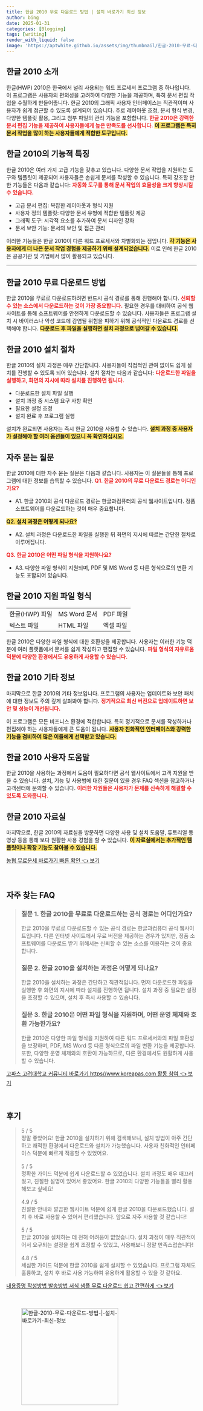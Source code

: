 ```yaml
---
title: 한글 2010 무료 다운로드 방법 | 설치 바로가기 최신 정보
author: bing
date: 2025-01-31
categories: [Blogging]
tags: [writing]
render_with_liquid: false
image: 'https://aptwhite.github.io/assets/img/thumbnail/한글-2010-무료-다운로드-방법-|-설치-바로가기-최신-정보.webp'
---
```



<h2 id='한글_2010_소개'>한글 2010 소개</h2>

<p>한글(HWP) 2010은 한국에서 널리 사용되는 워드 프로세서 프로그램 중 하나입니다. 이 프로그램은 사용자의 편의성을 고려하여 다양한 기능을 제공하며, 특히 문서 편집 작업을 수월하게 만들어줍니다. 한글 2010의 그래픽 사용자 인터페이스는 직관적이며 사용자가 쉽게 접근할 수 있도록 설계되어 있습니다. 주로 레이아웃 조정, 문서 형식 변경, 다양한 템플릿 활용, 그리고 첨부 파일의 관리 기능을 포함합니다. <b><span style="color: #ee2323;">한글 2010은 강력한 문서 편집 기능을 제공하여 사용자들에게 높은 만족도를 선사합니다.</span></b> <b><span style="background-color: #ffe066;">이 프로그램은 특히 문서 작업을 많이 하는 사용자들에게 적합한 도구입니다.</span></b></p>

<h2 id='한글_2010_기능적_특징'>한글 2010의 기능적 특징</h2>

<p>한글 2010은 여러 가지 고급 기능을 갖추고 있습니다. 다양한 문서 작업을 지원하는 도구와 템플릿이 제공되어 사용자들은 손쉽게 문서를 작성할 수 있습니다. 특히 강조할 만한 기능들은 다음과 같습니다: <b><span style="color: #ee2323;">자동화 도구를 통해 문서 작업의 효율성을 크게 향상시킬 수 있습니다.</span></b></p>

<ul>
    <li>고급 문서 편집: 복잡한 레이아웃과 형식 지원</li>
    <li>사용자 정의 템플릿: 다양한 문서 유형에 적합한 템플릿 제공</li>
    <li>그래픽 도구: 시각적 요소를 추가하여 문서 디자인 강화</li>
    <li>문서 보안 기능: 문서의 보안 및 접근 관리</li>
</ul>

<p>이러한 기능들은 한글 2010이 다른 워드 프로세서와 차별화되는 점입니다. <b><span style="background-color: #ffe066;">각 기능은 사용자에게 더 나은 문서 작업 경험을 제공하기 위해 설계되었습니다.</span></b> 이로 인해 한글 2010은 공공기관 및 기업에서 많이 활용되고 있습니다.</p>

<hr />

<h2 id='한글_2010_다운로드_방법'>한글 2010 무료 다운로드 방법</h2>

<p>한글 2010을 무료로 다운로드하려면 반드시 공식 경로를 통해 진행해야 합니다. <b><span style="color: #ee2323;">신뢰할 수 있는 소스에서 다운로드하는 것이 가장 중요합니다.</span></b> 필요한 경우를 대비하여 공식 웹사이트를 통해 소프트웨어를 안전하게 다운로드할 수 있습니다. 사용자들은 프로그램 설치 시 바이러스나 악성 코드에 감염될 위험을 피하기 위해 공식적인 다운로드 경로를 선택해야 합니다. <b><span style="background-color: #ffe066;">다운로드 후 파일을 실행하면 설치 과정으로 넘어갈 수 있습니다.</span></b></p>

<h2 id='한글_2010_설치_절차'>한글 2010 설치 절차</h2>

<p>한글 2010의 설치 과정은 매우 간단합니다. 사용자들이 직접적인 관여 없이도 쉽게 설치를 진행할 수 있도록 되어 있습니다. 설치 절차는 다음과 같습니다: <b><span style="color: #ee2323;">다운로드한 파일을 실행하고, 화면의 지시에 따라 설치를 진행하면 됩니다.</span></b></p>

<ul>
    <li>다운로드한 설치 파일 실행</li>
    <li>설치 과정 중 시스템 요구 사항 확인</li>
    <li>필요한 설정 조정</li>
    <li>설치 완료 후 프로그램 실행</li>
</ul>

<p>설치가 완료되면 사용자는 즉시 한글 2010을 사용할 수 있습니다. <b><span style="background-color: #ffe066;">설치 과정 중 사용자가 설정해야 할 여러 옵션들이 있으니 꼭 확인하십시오.</span></b></p>

<h2 id='자주_묻는_질문'>자주 묻는 질문</h2>

<p>한글 2010에 대한 자주 묻는 질문은 다음과 같습니다. 사용자는 이 질문들을 통해 프로그램에 대한 정보를 습득할 수 있습니다. <b><span style="color: #ee2323;">Q1. 한글 2010의 무료 다운로드 경로는 어디인가요?</span></b></p>

<ul>
    <li>A1. 한글 2010의 공식 다운로드 경로는 한글과컴퓨터의 공식 웹사이트입니다. 정품 소프트웨어를 다운로드하는 것이 매우 중요합니다.</li>
</ul>

<p><b><span style="background-color: #ffe066;">Q2. 설치 과정은 어떻게 되나요?</span></b></p>

<ul>
    <li>A2. 설치 과정은 다운로드한 파일을 실행한 뒤 화면의 지시에 따르는 간단한 절차로 이루어집니다.</li>
</ul>

<p><b><span style="color: #ee2323;">Q3. 한글 2010은 어떤 파일 형식을 지원하나요?</span></b></p>

<ul>
    <li>A3. 다양한 파일 형식이 지원되며, PDF 및 MS Word 등 다른 형식으로의 변환 기능도 포함되어 있습니다.</li>
</ul>

<h2 id='한글_2010_지원_파일_형식'>한글 2010 지원 파일 형식</h2>

<table>
    <tr>
        <td>한글(HWP) 파일</td>
        <td>MS Word 문서</td>
        <td>PDF 파일</td>
    </tr>
    <tr>
        <td>텍스트 파일</td>
        <td>HTML 파일</td>
        <td>엑셀 파일</td>
    </tr>
</table>

<p>한글 2010은 다양한 파일 형식에 대한 호환성을 제공합니다. 사용자는 이러한 기능 덕분에 여러 플랫폼에서 문서를 쉽게 작성하고 편집할 수 있습니다. <b><span style="color: #ee2323;">파일 형식의 자유로움 덕분에 다양한 환경에서도 유용하게 사용할 수 있습니다.</span></b></p>

<h2 id='한글_2010_기타_정보'>한글 2010 기타 정보</h2>

<p>마지막으로 한글 2010의 기타 정보입니다. 프로그램의 사용자는 업데이트와 보안 패치에 대한 정보도 주의 깊게 살펴봐야 합니다. <b><span style="color: #ee2323;">정기적으로 최신 버전으로 업데이트하면 보안 및 성능이 개선됩니다.</span></b></p>

<p>이 프로그램은 모든 비즈니스 환경에 적합합니다. 특히 정기적으로 문서를 작성하거나 편집해야 하는 사용자들에게 큰 도움이 됩니다. <b><span style="background-color: #ffe066;">사용자 친화적인 인터페이스와 강력한 기능을 겸비하여 많은 이들에게 선택받고 있습니다.</span></b></p>

<h2 id='한글_2010_사용_도움말'>한글 2010 사용자 도움말</h2>

<p>한글 2010을 사용하는 과정에서 도움이 필요하다면 공식 웹사이트에서 고객 지원을 받을 수 있습니다. 설치, 기능 및 사용법에 대한 질문이 있을 경우 FAQ 섹션을 참고하거나 고객센터에 문의할 수 있습니다. <b><span style="color: #ee2323;">이러한 자원들은 사용자가 문제를 신속하게 해결할 수 있도록 도와줍니다.</span></b></p>

<h2 id='한글_2010_자료실'>한글 2010 자료실</h2>

<p>마지막으로, 한글 2010의 자료실을 방문하면 다양한 사용 및 설치 도움말, 튜토리얼 동영상 등을 통해 보다 원활한 사용 경험을 할 수 있습니다. <b><span style="background-color: #ffe066;">이 자료실에서는 추가적인 템플릿이나 확장 기능도 찾아볼 수 있습니다.</span></b></p>


<p><a class="click-button" title="농협 무료운세 바로가기 빠른 확인" href="https://aptwhite.github.io/posts/%EB%86%8D%ED%98%91-%EB%AC%B4%EB%A3%8C%EC%9A%B4%EC%84%B8-%EB%B0%94%EB%A1%9C%EA%B0%80%EA%B8%B0-%EB%B9%A0%EB%A5%B8-%ED%99%95%EC%9D%B8/" rel="dofollow">농협 무료운세 바로가기 빠른 확인 👈 보기</a></p><br>
<h2 id='자주_찾는_FAQ'>자주 찾는 FAQ</h2>
<div itemscope="" itemtype="https://schema.org/FAQPage"> 
<blockquote> 
<div itemscope="" itemprop="mainEntity" itemtype="https://schema.org/Question"> 
<h3 itemprop="name">질문 1. 한글 2010을 무료로 다운로드하는 공식 경로는 어디인가요?</h3> 
<div itemscope="" itemprop="acceptedAnswer" itemtype="https://schema.org/Answer"> 
<span itemprop="text"> 
<p>한글 2010을 무료로 다운로드할 수 있는 공식 경로는 한글과컴퓨터 공식 웹사이트입니다. 다른 인터넷 사이트에서 무료 버전을 제공하는 경우가 있지만, 정품 소프트웨어를 다운로드 받기 위해서는 신뢰할 수 있는 소스를 이용하는 것이 중요합니다.</p> 
</span> 
</div> 
</div> 

<div itemscope="" itemprop="mainEntity" itemtype="https://schema.org/Question"> 
<h3 itemprop="name">질문 2. 한글 2010을 설치하는 과정은 어떻게 되나요?</h3> 
<div itemscope="" itemprop="acceptedAnswer" itemtype="https://schema.org/Answer"> 
<span itemprop="text"> 
<p>한글 2010을 설치하는 과정은 간단하고 직관적입니다. 먼저 다운로드한 파일을 실행한 후 화면의 지시에 따라 설치를 진행하면 됩니다. 설치 과정 중 필요한 설정을 조정할 수 있으며, 설치 후 즉시 사용할 수 있습니다.</p> 
</span> 
</div> 
</div> 

<div itemscope="" itemprop="mainEntity" itemtype="https://schema.org/Question"> 
<h3 itemprop="name">질문 3. 한글 2010은 어떤 파일 형식을 지원하며, 어떤 운영 체제와 호환 가능한가요?</h3> 
<div itemscope="" itemprop="acceptedAnswer" itemtype="https://schema.org/Answer"> 
<span itemprop="text"> 
<p>한글 2010은 다양한 파일 형식을 지원하여 다른 워드 프로세서와의 파일 호환성을 보장하며, PDF, MS Word 등 다른 형식으로의 파일 변환 기능을 제공합니다. 또한, 다양한 운영 체제와의 호환이 가능하므로, 다른 환경에서도 원활하게 사용할 수 있습니다.</p> 
</span> 
</div> 
</div> 
</blockquote> 
</div>
<p><a class="click-button" title="고파스 고려대학교 커뮤니티 바로가기 https//www.koreapas.com 활동 참여" href="https://aptwhite.github.io/posts/%EA%B3%A0%ED%8C%8C%EC%8A%A4-%EA%B3%A0%EB%A0%A4%EB%8C%80%ED%95%99%EA%B5%90-%EC%BB%A4%EB%AE%A4%EB%8B%88%ED%8B%B0-%EB%B0%94%EB%A1%9C%EA%B0%80%EA%B8%B0-httpswww.koreapas.com-%ED%99%9C%EB%8F%99-%EC%B0%B8%EC%97%AC/" rel="dofollow">고파스 고려대학교 커뮤니티 바로가기 https//www.koreapas.com 활동 참여 👈 보기</a></p><br>
<h2 id='후기'>후기</h2>
<div itemscope itemtype="https://schema.org/Product">
  <blockquote>
  <div itemprop="review" itemscope itemtype="https://schema.org/Review">
      <div itemprop="reviewRating" itemscope itemtype="https://schema.org/Rating"> <span itemprop="ratingValue">5</span> / <span itemprop="bestRating">5</span> </div>
      <span itemprop="reviewBody">정말 좋았어요! 한글 2010을 설치하기 위해 검색해보니, 설치 방법이 아주 간단하고 쾌적한 환경에서 다운로드와 설치가 가능했습니다. 사용자 친화적인 인터페이스 덕분에 빠르게 적응할 수 있었어요.</span>
  </div>
  <br>
  <div itemprop="review" itemscope itemtype="https://schema.org/Review">
      <div itemprop="reviewRating" itemscope itemtype="https://schema.org/Rating"> <span itemprop="ratingValue">5</span> / <span itemprop="bestRating">5</span> </div>
      <span itemprop="reviewBody">정확한 가이드 덕분에 쉽게 다운로드할 수 있었습니다. 설치 과정도 매우 매끄러웠고, 친절한 설명이 있어서 좋았어요. 한글 2010의 다양한 기능들을 빨리 활용해보고 싶네요!</span>
  </div>
  <br>
  <div itemprop="review" itemscope itemtype="https://schema.org/Review">
      <div itemprop="reviewRating" itemscope itemtype="https://schema.org/Rating"> <span itemprop="ratingValue">4.9</span> / <span itemprop="bestRating">5</span> </div>
      <span itemprop="reviewBody">친절한 안내와 깔끔한 웹사이트 덕분에 쉽게 한글 2010을 다운로드했습니다. 설치 후 바로 사용할 수 있어서 편리했습니다. 앞으로 자주 사용할 것 같습니다!</span>
  </div>
  <br>
  <div itemprop="review" itemscope itemtype="https://schema.org/Review">
      <div itemprop="reviewRating" itemscope itemtype="https://schema.org/Rating"> <span itemprop="ratingValue">5</span> / <span itemprop="bestRating">5</span> </div>
      <span itemprop="reviewBody">한글 2010을 설치하는 데 전혀 어려움이 없었습니다. 설치 과정이 매우 직관적이어서 요구되는 설정을 쉽게 조정할 수 있었고, 사용해보니 정말 만족스럽습니다!</span>
  </div>
  <br>
  <div itemprop="review" itemscope itemtype="https://schema.org/Review">
      <div itemprop="reviewRating" itemscope itemtype="https://schema.org/Rating"> <span itemprop="ratingValue">4.8</span> / <span itemprop="bestRating">5</span> </div>
      <span itemprop="reviewBody">세심한 가이드 덕분에 한글 2010을 쉽게 설치할 수 있었습니다. 프로그램 자체도 훌륭하고, 설치 후 바로 사용 가능하여 유용하게 활용할 수 있을 것 같아요.</span>
  </div>
  </blockquote>
</div>
<p><a class="click-button" title="내용증명 작성방법 발송방법 서식 샘플 무료 다운로드 쉽고 간편하게" href="https://aptwhite.github.io/posts/%EB%82%B4%EC%9A%A9%EC%A6%9D%EB%AA%85-%EC%9E%91%EC%84%B1%EB%B0%A9%EB%B2%95-%EB%B0%9C%EC%86%A1%EB%B0%A9%EB%B2%95-%EC%84%9C%EC%8B%9D-%EC%83%98%ED%94%8C-%EB%AC%B4%EB%A3%8C-%EB%8B%A4%EC%9A%B4%EB%A1%9C%EB%93%9C-%EC%89%BD%EA%B3%A0-%EA%B0%84%ED%8E%B8%ED%95%98%EA%B2%8C/" rel="dofollow">내용증명 작성방법 발송방법 서식 샘플 무료 다운로드 쉽고 간편하게 👈 보기</a></p><br>
<figure class="image"><img src="https://aptwhite.github.io/assets/img/thumbnail/한글-2010-무료-다운로드-방법-|-설치-바로가기-최신-정보.webp" alt="한글-2010-무료-다운로드-방법-|-설치-바로가기-최신-정보" width="256" height="256"></figure>